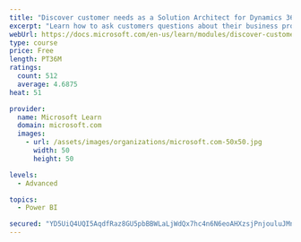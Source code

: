 ```yaml
---
title: "Discover customer needs as a Solution Architect for Dynamics 365 and Power Platform"
excerpt: "Learn how to ask customers questions about their business processes and feature requirements to create a viable solution."
webUrl: https://docs.microsoft.com/en-us/learn/modules/discover-customer-needs/
type: course
price: Free
length: PT36M
ratings:
  count: 512
  average: 4.6875
heat: 51

provider:
  name: Microsoft Learn
  domain: microsoft.com
  images:
    - url: /assets/images/organizations/microsoft.com-50x50.jpg
      width: 50
      height: 50

levels:
  - Advanced

topics:
  - Power BI

secured: "YD5UiQ4UQI5AqdfRaz8GU5pbBBWLaLjWdQx7hc4n6N6eoAHXzsjPnjouluJMnG2G/S32fynwuUMESEy/OG5lzbVAf5M/fofrEr6GPnxMvoVCNp2S47n3DBp92UeHNlFcLEtvepXVx5rjwMH8eVloCRcvBOXPl5CFRlXdmpgl4L+PFmtVC0LUq4DTa9TgeMv3aqKGcaf24tQIy/RL16FZzvGSIWuh/mZSqH06R6BCVrOkIAO8+jl4rnSANGK5aUGZoQY9nHFJe+vl1AvoWqyjqw8vL92d1M9kncrOkQVJ6g515rkM8ivBGkEqV4nJGxT0WLWdR2K7YGuyw1cis7qf35YbIfFbe904m2n4Y5jggfUHz5wwpL4LzCbFk3Rx80VdmJLpgk1i86rupaDDnzRGQ8XB1aOqUcFEbwDO1XKWbcg=;fHkfsqZN0o/FhPLVpP+Lpg=="
---
```


